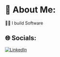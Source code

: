 # 💫 About Me:
🧑‍💻 I build Software


## 🌐 Socials:
[![LinkedIn](https://img.shields.io/badge/LinkedIn-%230077B5.svg?logo=linkedin&logoColor=white)](https://linkedin.com/in/https://www.linkedin.com/in/abhishek-saini-9885941bb/) 

